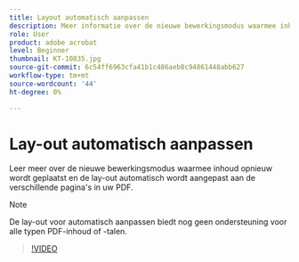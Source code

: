 ```yaml
---
title: Layout automatisch aanpassen
description: Meer informatie over de nieuwe bewerkingsmodus waarmee inhoud automatisch wordt aangepast
role: User
product: adobe acrobat
level: Beginner
thumbnail: KT-10835.jpg
source-git-commit: 6c54ff6963cfa41b1c486aeb8c94861448abb627
workflow-type: tm+mt
source-wordcount: '44'
ht-degree: 0%

---
```


# Lay-out automatisch aanpassen

Leer meer over de nieuwe bewerkingsmodus waarmee inhoud opnieuw wordt geplaatst en de lay-out automatisch wordt aangepast aan de verschillende pagina&#39;s in uw PDF.

>[!NOTE]
>
>De lay-out voor automatisch aanpassen biedt nog geen ondersteuning voor alle typen PDF-inhoud of -talen.

>[!VIDEO](https://video.tv.adobe.com/v/346975?hidetitle=true)